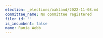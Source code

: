 ```yaml
---
election: _elections/oakland/2022-11-08.md
committee_name: No committee registered
filer_id: ''
is_incumbent: false
name: Rania Webb
---
```

